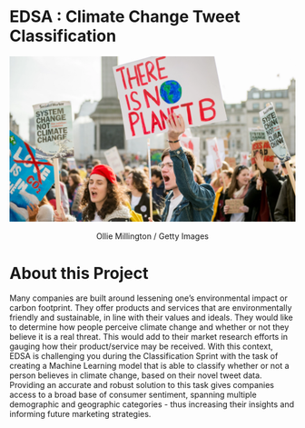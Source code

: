 # EDSA : Climate Change Tweet Classification

![climate_change_activists](images/youth-climate-activists.jpg)
<p align="center">Ollie Millington / Getty Images</p>

# About this Project 

Many companies are built around lessening one’s environmental impact or carbon
footprint. They offer products and services that are environmentally friendly and
sustainable, in line with their values and ideals. They would like to determine how
people perceive climate change and whether or not they believe it is a real threat.
This would add to their market research efforts in gauging how their
product/service may be received.
With this context, EDSA is challenging you during the Classification Sprint with the
task of creating a Machine Learning model that is able to classify whether or not a
person believes in climate change, based on their novel tweet data.
Providing an accurate and robust solution to this task gives companies access to a
broad base of consumer sentiment, spanning multiple demographic and
geographic categories - thus increasing their insights and informing future
marketing strategies.
